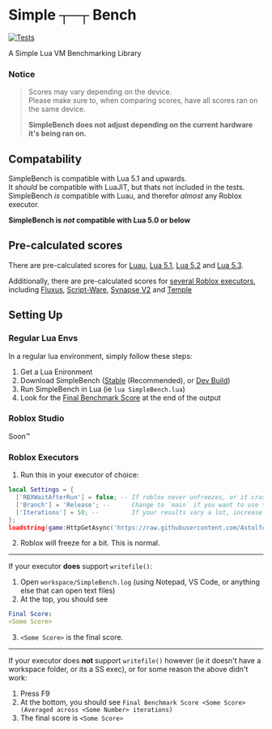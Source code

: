 # Simple ┬─┬ Bench

[![Tests](https://github.com/AstolfoBrew/SimpleBench/actions/workflows/tests.yml/badge.svg)](https://github.com/AstolfoBrew/SimpleBench/actions/workflows/tests.yml)

A Simple Lua VM Benchmarking Library

### Notice

> Scores may vary depending on the device.<br/>
> Please make sure to, when comparing scores, have all scores ran on the same device.
>
> **SimpleBench does not adjust depending on the current hardware it's being ran on.**

## Compatability

SimpleBench is compatible with Lua 5.1 and upwards.<br/>
It _should_ be compatible with LuaJIT, but thats not included in the tests.<br/>
SimpleBench _is_ compatible with Luau, and therefor _almost_ any Roblox executor.

**SimpleBench is _not_ compatible with Lua 5.0 or below**

## Pre-calculated scores

There are pre-calculated scores for [Luau](out/lua-luau.log), [Lua 5.1](out/lua-5.1.log), [Lua 5.2](out/lua-5.2.log) and [Lua 5.3](out/lua-5.3.log).

Additionally, there are pre-calculated scores for [several Roblox executors](https://github.com/AstolfoBrew/SimpleBench/tree/main/out/Roblox), including [Fluxus](https://github.com/AstolfoBrew/SimpleBench/tree/main/out/Roblox/Fluxus), [Script-Ware](https://github.com/AstolfoBrew/SimpleBench/tree/main/out/Roblox/Script-Ware), [Synapse V2](https://github.com/AstolfoBrew/SimpleBench/tree/main/out/Roblox/Synapse%20v2) and [Temple](https://github.com/AstolfoBrew/SimpleBench/tree/main/out/Roblox/Temple)

## Setting Up

### Regular Lua Envs

In a regular lua environment, simply follow these steps:

1. Get a Lua Enironment
2. Download SimpleBench ([Stable](https://github.com/AstolfoBrew/SimpleBench/releases/latest/download/SimpleBench.lua) (Recommended), or [Dev Build](https://github.com/AstolfoBrew/SimpleBench/blob/main/SimpleBench.lua))
3. Run SimpleBench in Lua (ie `lua SimpleBench.lua`)
4. Look for the [Final Benchmark Score](https://github.com/AstolfoBrew/SimpleBench/blob/75f4e659bd86e26bfa5a32d3bbc1de5793161442/out/lua-5.3.log#L999) at the end of the output

### Roblox Studio

Soon:tm:

### Roblox Executors

1. Run this in your executor of choice:

```lua
local Settings = {
  ['RBXWaitAfterRun'] = false; -- If roblox never unfreezes, or it crashes, change false here to true.
  ['Branch'] = 'Release'; --      Change to `main` if you want to use the latest development version. Please note that it's score may be different between commits.
  ['Iterations'] = 50; --         If your results vary a lot, increase this. If, with RBXWaitAfterRun, it takes way too long, you can lower this number, however this will make the result less accurate.
};
loadstring(game:HttpGetAsync('https://raw.githubusercontent.com/AstolfoBrew/SimpleBench/main/RBXExecutorLoader.lua'), 'RBXExecutorLoader.lua')(Settings);
```

2. Roblox will freeze for a bit. This is normal.

---

If your executor **does** support `writefile()`:

1. Open `workspace/SimpleBench.log` (using Notepad, VS Code, or anything else that can open text files)
2. At the top, you should see

```yml
Final Score:
<Some Score>
```

3. `<Some Score>` is the final score.

---

If your executor does **not** support `writefile()` however (ie it doesn't have a workspace folder, or its a SS exec), or for some reason the above didn't work:

1. Press F9
2. At the bottom, you should see `Final Benchmark Score <Some Score> (Averaged across <Some Number> iterations)`
3. The final score is `<Some Score>`
